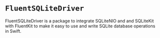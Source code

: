 # ``FluentSQLiteDriver``

FluentSQLiteDriver is a package to integrate SQLiteNIO and and SQLiteKit with FluentKit to make it easy to use and write SQLite database operations in Swift.